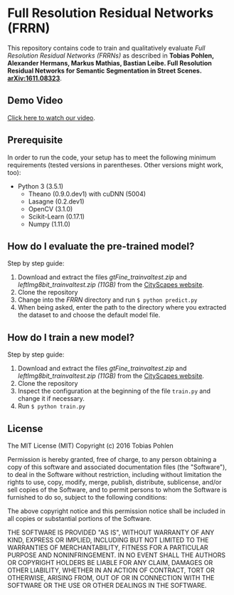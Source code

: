# Full Resolution Residual Networks (FRRN)

This repository contains code to train and qualitatively evaluate 
*Full Resolution Residual Networks (FRRNs)* as described in
**Tobias Pohlen, Alexander Hermans, Markus Mathias, Bastian Leibe. Full Resolution Residual Networks for Semantic Segmentation in Street Scenes. [arXiv:1611.08323](https://arxiv.org/abs/1611.08323)**. 

## Demo  Video
[Click here to watch our video](https://www.youtube.com/watch?v=PNzQ4PNZSzc).

## Prerequisite

In order to run the code, your setup has to meet the following minimum requirements (tested versions in parentheses. Other versions might work, too):

* Python 3 (3.5.1)
    * Theano (0.9.0.dev1) with cuDNN (5004)
    * Lasagne (0.2.dev1)
    * OpenCV (3.1.0)
    * Scikit-Learn (0.17.1)
    * Numpy (1.11.0)

## How do I evaluate the pre-trained model?

Step by step guide:

1. Download and extract the files *gtFine_trainvaltest.zip* and *leftImg8bit_trainvaltest.zip (11GB)* from the [CityScapes website](https://www.cityscapes-dataset.com/downloads/). 
2. Clone the repository
3. Change into the *FRRN* directory and run `$ python predict.py`
4. When being asked, enter the path to the directory where you extracted the dataset to and choose the default model file. 

## How do I train a new model?

Step by step guide:

1. Download and extract the files *gtFine_trainvaltest.zip* and *leftImg8bit_trainvaltest.zip (11GB)* from the [CityScapes website](https://www.cityscapes-dataset.com/downloads/). 
2. Clone the repository
3. Inspect the configuration at the beginning of the file `train.py` and change it if necessary.
3. Run `$ python train.py`


## License

The MIT License (MIT)
Copyright (c) 2016 Tobias Pohlen

Permission is hereby granted, free of charge, to any person obtaining a copy of this software and associated documentation files (the "Software"), to deal in the Software without restriction, including without limitation the rights to use, copy, modify, merge, publish, distribute, sublicense, and/or sell copies of the Software, and to permit persons to whom the Software is furnished to do so, subject to the following conditions:

The above copyright notice and this permission notice shall be included in all copies or substantial portions of the Software.

THE SOFTWARE IS PROVIDED "AS IS", WITHOUT WARRANTY OF ANY KIND, EXPRESS OR IMPLIED, INCLUDING BUT NOT LIMITED TO THE WARRANTIES OF MERCHANTABILITY, FITNESS FOR A PARTICULAR PURPOSE AND NONINFRINGEMENT. IN NO EVENT SHALL THE AUTHORS OR COPYRIGHT HOLDERS BE LIABLE FOR ANY CLAIM, DAMAGES OR OTHER LIABILITY, WHETHER IN AN ACTION OF CONTRACT, TORT OR OTHERWISE, ARISING FROM, OUT OF OR IN CONNECTION WITH THE SOFTWARE OR THE USE OR OTHER DEALINGS IN THE SOFTWARE.
